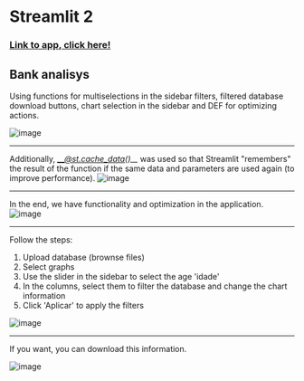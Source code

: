 # **Streamlit 2**

### [Link to app, click here!](https://project-ebac-jeduardo.streamlit.app/)

## Bank analisys

Using functions for multiselections in the sidebar filters, filtered database download buttons, chart selection in the sidebar and DEF for optimizing actions.

![image](https://github.com/user-attachments/assets/f70434a3-c91c-4673-b04b-51555da2768e)

---

Additionally, *__@st.cache_data()__* was used so that Streamlit "remembers" the result of the function if the same data and parameters are used again (to improve performance).
![image](https://github.com/user-attachments/assets/9ea444cb-9e33-410a-bad9-e697a5112f6d)

---

In the end, we have functionality and optimization in the application.
![image](https://github.com/user-attachments/assets/77d16a1d-d867-4e15-bf61-1f933272bb6c)

---

Follow the steps:
1. Upload database (brownse files)
2. Select graphs
3. Use the slider in the sidebar to select the age 'idade'
4. In the columns, select them to filter the database and change the chart information
5. Click 'Aplicar' to apply the filters

![image](https://github.com/user-attachments/assets/fefc57da-666c-42a4-8e5c-bb4a5bc9b1a3)

---

If you want, you can download this information.

![image](https://github.com/user-attachments/assets/2782e2ef-44c6-481b-86ce-0d8af99ac791)

